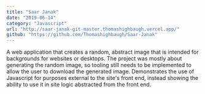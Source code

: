 ```yaml
---
title: "Saar Janak"
date: "2019-06-14"
category: "Javascript"
url: "http://saar-janak-git-master.thomashighbaugh.vercel.app/"
github: "https://github.com/Thomashighbaugh/Saar-Janak"
---
```


A web application that creates a random, abstract image that is intended for backgrounds for websites or desktops. The project was mostly about generating the random image, so tooling still needs to be implemented to allow the user to download the generated image. Demonstrates the use of Javascript for purposes external to the site's front end, instead showing the ability to use it in site logic abstracted from the front end. 
